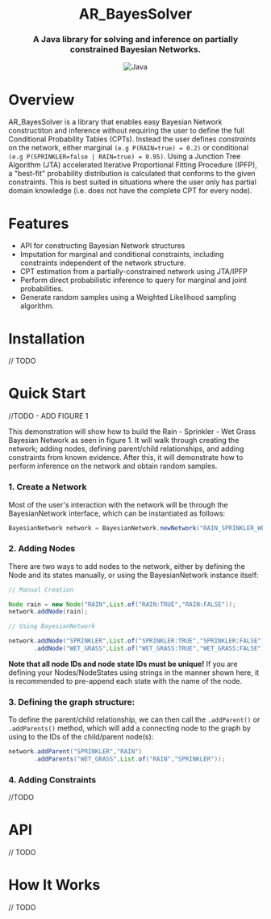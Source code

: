 <div align="center">

# AR_BayesSolver

### A Java library for solving and inference on partially constrained Bayesian Networks.

![Java](https://img.shields.io/badge/Java-21+-orange)

</div>

# Overview

AR_BayesSolver is a library that enables easy Bayesian Network constructiton and inference without requiring the user to define the full Conditional Probability Tables (CPTs). Instead the user defines *constraints* on the network, either marginal ```(e.g P(RAIN=true) = 0.2)``` or conditional ```(e.g P(SPRINKLER=false | RAIN=true) = 0.95)```. Using a Junction Tree Algorithm (JTA) accelerated Iterative Proportional Fitting Procedure (IPFP), a "best-fit" probability distribution is calculated that conforms to the given constraints. This is best suited in situations where the user only has partial domain knowledge (i.e. does not have the complete CPT for every node).

# Features

- API for constructing Bayesian Network structures
- Imputation for marginal and conditional constraints, including constraints independent of the network structure.
- CPT estimation from a partially-constrained network using JTA/IPFP
- Perform direct probabilistic inference to query for marginal and joint probabilities.
- Generate random samples using a Weighted Likelihood sampling algorithm.

# Installation

// TODO

# Quick Start 

//TODO - ADD FIGURE 1

This demonstration will show how to build the Rain - Sprinkler - Wet Grass Bayesian Network as seen in figure 1. It will walk through creating the network; adding nodes, defining parent/child relationships, and adding constraints from known evidence. After this, it will demonstrate how to perform inference on the network and obtain random samples.

### 1. Create a Network

Most of the user's interaction with the network will be through the BayesianNetwork interface, which can be instantiated as follows:

```Java
BayesianNetwork network = BayesianNetwork.newNetwork("RAIN_SPRINKLER_WET_GRASS");
```

### 2. Adding Nodes

There are two ways to add nodes to the network, either by defining the Node and its states manually, or using the BayesianNetwork instance itself: 

```Java 
// Manual Creation 

Node rain = new Node("RAIN",List.of("RAIN:TRUE","RAIN:FALSE"));
network.addNode(rain);

// Using BayesianNetwork

network.addNode("SPRINKLER",List.of("SPRINKLER:TRUE","SPRINKLER:FALSE"))
	   .addNode("WET_GRASS",List.of("WET_GRASS:TRUE","WET_GRASS:FALSE"));

```

**Note that all node IDs and node state IDs must be unique!**
If you are defining your Nodes/NodeStates using strings in the manner shown here, it is recommended to pre-append each state with the name of the node.

### 3. Defining the graph structure:

To define the parent/child relationship, we can then call the ```.addParent()``` or ```.addParents()``` method, which will add a connecting node to the graph by using to the IDs of the child/parent node(s):

```Java
network.addParent("SPRINKLER","RAIN")
       .addParents("WET_GRASS",List.of("RAIN","SPRINKLER"));
```

### 4. Adding Constraints

//TODO

# API

// TODO

# How It Works

// TODO

